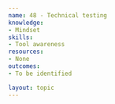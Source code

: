 ```yaml
---
name: 48 - Technical testing
knowledge:
- Mindset
skills:
- Tool awareness
resources:
- None
outcomes:
- To be identified

layout: topic
---
```

